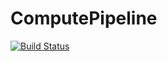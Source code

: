 # ComputePipeline

[![Build Status](https://github.com/SimonDanisch/ComputePipeline.jl/actions/workflows/CI.yml/badge.svg?branch=main)](https://github.com/SimonDanisch/ComputePipeline.jl/actions/workflows/CI.yml?query=branch%3Amain)
